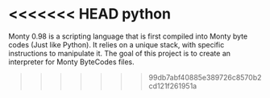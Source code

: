 <<<<<<< HEAD
python 
=======
Monty 0.98 is a scripting language that is first compiled into Monty byte codes (Just like Python). It relies on a unique stack, with specific instructions to manipulate it. The goal of this project is to create an interpreter for Monty ByteCodes files.
>>>>>>> 99db7abf40885e389726c8570b2cd121f261951a
